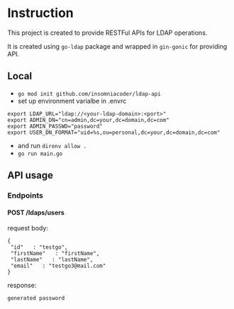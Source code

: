 # Instruction

This project is created to provide RESTFul APIs for LDAP operations.

It is created using `go-ldap` package and wrapped in `gin-gonic` for providing API.

## Local


- `go mod init github.com/insomniacoder/ldap-api`
- set up environment varialbe in .envrc
```
export LDAP_URL="ldap://<your-ldap-domain>:<port>"
export ADMIN_DN="cn=admin,dc=your,dc=domain,dc=com"
export ADMIN_PASSWD="password"
export USER_DN_FORMAT="uid=%s,ou=personal,dc=your,dc=domain,dc=com"
```
- and run `direnv allow .`
- `go run main.go`


## API usage

### Endpoints

#### POST /ldaps/users

request body:

```
{
 "id"   : "testgo",
 "firstName"   : "firstName",
 "lastName"   : "lastName",
 "email"   : "testgo3@mail.com"
}
```
response:

`generated password`


